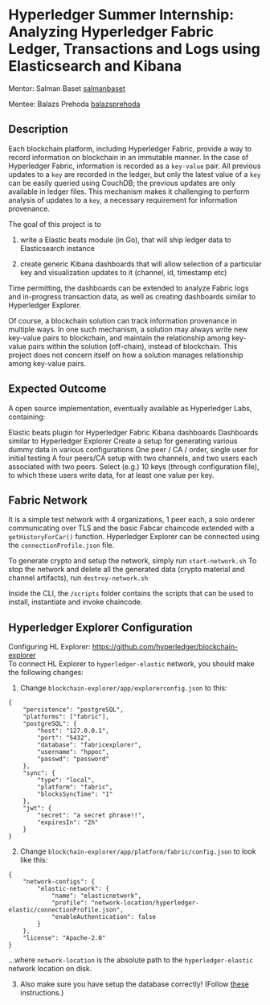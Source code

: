 # Hyperledger Summer Internship: Analyzing Hyperledger Fabric Ledger, Transactions and Logs using Elasticsearch and Kibana

Mentor: Salman Baset [salmanbaset](https://github.com/salmanbaset)

Mentee: Balazs Prehoda [balazsprehoda](https://github.com/balazsprehoda)

## Description

Each blockchain platform, including Hyperledger Fabric, provide a way to record information on blockchain in an immutable manner. In the case of Hyperledger Fabric, information is recorded as a `key-value` pair. All previous updates to a `key` are recorded in the ledger, but only the latest value of a `key` can be easily queried using CouchDB; the previous updates are only available in ledger files. This mechanism makes it challenging to perform analysis of updates to a `key`, a necessary requirement for information provenance.

The goal of this project is to

1. write a Elastic beats module (in Go), that will ship ledger data to Elasticsearch instance

2. create generic Kibana dashboards that will allow selection of a particular key and visualization updates to it (channel, id, timestamp etc)

Time permitting, the dashboards can be extended to analyze Fabric logs and in-progress transaction data, as well as creating dashboards similar to Hyperledger Explorer.

Of course, a blockchain solution can track information provenance in multiple ways. In one such mechanism, a solution may always write new key-value pairs to blockchain, and maintain the relationship among key-value pairs within the solution (off-chain), instead of blockchain. This project does not concern itself on how a solution manages relationship among key-value pairs.

## Expected Outcome

A open source implementation, eventually available as Hyperledger Labs, containing:

Elastic beats plugin for Hyperledger Fabric
Kibana dashboards
Dashboards similar to Hyperledger Explorer
Create a setup for generating various dummy data in various configurations
One peer / CA / order, single user for initial testing
A four peers/CA setup with two channels, and two users each associated with two peers. Select (e.g.) 10 keys (through configuration file), to which these users write data, for at least one value per key.

## Fabric Network

It is a simple test network with 4 organizations, 1 peer each, a solo orderer communicating over TLS and the basic Fabcar chaincode extended with a `getHistoryForCar()` function. Hyperledger Explorer can be connected using the `connectionProfile.json` file.

To generate crypto and setup the network, simply run `start-network.sh`
To stop the network and delete all the generated data (crypto material and channel artifacts), run `destroy-network.sh`

Inside the CLI, the `/scripts` folder contains the scripts that can be used to install, instantiate and invoke chaincode.

## Hyperledger Explorer Configuration

Configuring HL Explorer: https://github.com/hyperledger/blockchain-explorer  
To connect HL Explorer to `hyperledger-elastic` network, you should make the following changes:

1. Change `blockchain-explorer/app/explorerconfig.json` to this:

```
{
	"persistence": "postgreSQL",
	"platforms": ["fabric"],
	"postgreSQL": {
		"host": "127.0.0.1",
		"port": "5432",
		"database": "fabricexplorer",
		"username": "hppoc",
		"passwd": "password"
	},
	"sync": {
		"type": "local",
		"platform": "fabric",
		"blocksSyncTime": "1"
	},
	"jwt": {
		"secret": "a secret phrase!!",
		"expiresIn": "2h"
	}
}
```

2. Change `blockchain-explorer/app/platform/fabric/config.json` to look like this:

```
{
	"network-configs": {
		"elastic-network": {
			"name": "elasticnetwork",
			"profile": "network-location/hyperledger-elastic/connectionProfile.json",
			"enableAuthentication": false
		}
	},
	"license": "Apache-2.0"
}
```

...where `network-location` is the absolute path to the `hyperledger-elastic` network location on disk.

3. Also make sure you have setup the database correctly! (Follow [these](https://github.com/hyperledger/blockchain-explorer#50-database-setup----) instructions.)

